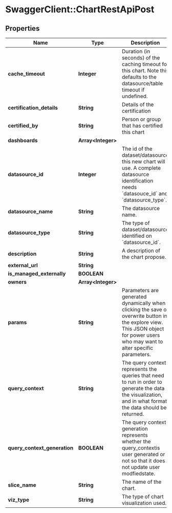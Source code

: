 # SwaggerClient::ChartRestApiPost

## Properties
Name | Type | Description | Notes
------------ | ------------- | ------------- | -------------
**cache_timeout** | **Integer** | Duration (in seconds) of the caching timeout for this chart. Note this defaults to the datasource/table timeout if undefined. | [optional] 
**certification_details** | **String** | Details of the certification | [optional] 
**certified_by** | **String** | Person or group that has certified this chart | [optional] 
**dashboards** | **Array&lt;Integer&gt;** |  | [optional] 
**datasource_id** | **Integer** | The id of the dataset/datasource this new chart will use. A complete datasource identification needs &#x60;datasouce_id&#x60; and &#x60;datasource_type&#x60;. | 
**datasource_name** | **String** | The datasource name. | [optional] 
**datasource_type** | **String** | The type of dataset/datasource identified on &#x60;datasource_id&#x60;. | 
**description** | **String** | A description of the chart propose. | [optional] 
**external_url** | **String** |  | [optional] 
**is_managed_externally** | **BOOLEAN** |  | [optional] 
**owners** | **Array&lt;Integer&gt;** |  | [optional] 
**params** | **String** | Parameters are generated dynamically when clicking the save or overwrite button in the explore view. This JSON object for power users who may want to alter specific parameters. | [optional] 
**query_context** | **String** | The query context represents the queries that need to run in order to generate the data the visualization, and in what format the data should be returned. | [optional] 
**query_context_generation** | **BOOLEAN** | The query context generation represents whether the query_contextis user generated or not so that it does not update user modfiedstate. | [optional] 
**slice_name** | **String** | The name of the chart. | 
**viz_type** | **String** | The type of chart visualization used. | [optional] 

